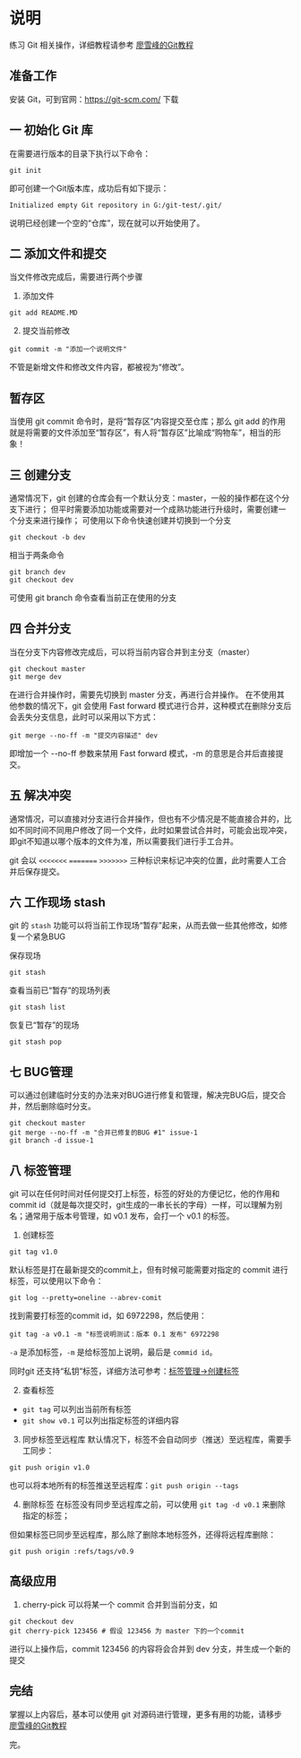 # 说明
练习 Git 相关操作，详细教程请参考 [廖雪峰的Git教程](http://www.liaoxuefeng.com/wiki/0013739516305929606dd18361248578c67b8067c8c017b000)
## 准备工作
安装 Git，可到官网：https://git-scm.com/ 下载

## 一 初始化 Git 库
在需要进行版本的目录下执行以下命令：
```
git init
```
即可创建一个Git版本库，成功后有如下提示：
```
Initialized empty Git repository in G:/git-test/.git/
```
说明已经创建一个空的“仓库”，现在就可以开始使用了。

## 二 添加文件和提交
当文件修改完成后，需要进行两个步骤
1. 添加文件
```
git add README.MD
```
2. 提交当前修改
```
git commit -m "添加一个说明文件"
```
不管是新增文件和修改文件内容，都被视为“修改”。

## 暂存区
当使用 git commit 命令时，是将“暂存区”内容提交至仓库；那么 git add 的作用就是将需要的文件添加至“暂存区”，有人将“暂存区”比喻成“购物车”，相当的形象！

## 三 创建分支
通常情况下，git 创建的仓库会有一个默认分支：master，一般的操作都在这个分支下进行；
但平时需要添加功能或需要对一个成熟功能进行升级时，需要创建一个分支来进行操作；
可使用以下命令快速创建并切换到一个分支
```
git checkout -b dev
```
相当于两条命令
```
git branch dev
git checkout dev
```
可使用 git branch 命令查看当前正在使用的分支

## 四 合并分支
当在分支下内容修改完成后，可以将当前内容合并到主分支（master）
```
git checkout master
git merge dev
```
在进行合并操作时，需要先切换到 master 分支，再进行合并操作。
在不使用其他参数的情况下，git 会使用 Fast forward 模式进行合并，这种模式在删除分支后会丢失分支信息，此时可以采用以下方式：
```
git merge --no-ff -m "提交内容描述" dev
```
即增加一个 --no-ff 参数来禁用 Fast forward 模式，-m 的意思是合并后直接提交。

## 五 解决冲突
通常情况，可以直接对分支进行合并操作，但也有不少情况是不能直接合并的，比如不同时间不同用户修改了同一个文件，此时如果尝试合并时，可能会出现冲突，即git不知道以哪个版本的文件为准，所以需要我们进行手工合并。

git 会以 `<<<<<<<` `=======` `>>>>>>>` 三种标识来标记冲突的位置，此时需要人工合并后保存提交。

## 六 工作现场 stash
git 的 `stash` 功能可以将当前工作现场“暂存”起来，从而去做一些其他修改，如修复一个紧急BUG

保存现场
```
git stash
```
查看当前已“暂存”的现场列表
```
git stash list
```
恢复已“暂存”的现场
```
git stash pop
```
## 七 BUG管理
可以通过创建临时分支的办法来对BUG进行修复和管理，解决完BUG后，提交合并，然后删除临时分支。

```
git checkout master
git merge --no-ff -m "合并已修复的BUG #1" issue-1
git branch -d issue-1
```

## 八 标签管理
git 可以在任何时间对任何提交打上标签，标签的好处的方便记忆，他的作用和 commit id（就是每次提交时，git生成的一串长长的字母）一样，可以理解为别名；通常用于版本号管理，如 v0.1 发布，会打一个 v0.1 的标签。
1. 创建标签
```
git tag v1.0
```
默认标签是打在最新提交的commit上，但有时候可能需要对指定的 commit 进行标签，可以使用以下命令：
```
git log --pretty=oneline --abrev-comit
```
找到需要打标签的commit id，如 6972298，然后使用：
```
git tag -a v0.1 -m "标签说明测试：版本 0.1 发布" 6972298
```
`-a` 是添加标签，`-m` 是给标签加上说明，最后是 `commid id`。

同时git 还支持“私钥”标签，详细方法可参考：[标签管理->创建标签](http://www.liaoxuefeng.com/wiki/0013739516305929606dd18361248578c67b8067c8c017b000/001376951758572072ce1dc172b4178b910d31bc7521ee4000)

2. 查看标签
* `git tag` 可以列出当前所有标签
* `git show v0.1` 可以列出指定标签的详细内容

3. 同步标签至远程库
默认情况下，标签不会自动同步（推送）至远程库，需要手工同步：
```
git push origin v1.0
```
也可以将本地所有的标签推送至远程库：`git push origin --tags`

4. 删除标签
在标签没有同步至远程库之前，可以使用 `git tag -d v0.1` 来删除指定的标签；

但如果标签已同步至远程库，那么除了删除本地标签外，还得将远程库删除：
```
git push origin :refs/tags/v0.9
```

## 高级应用
1. cherry-pick
可以将某一个 commit 合并到当前分支，如
```
git checkout dev
git cherry-pick 123456 # 假设 123456 为 master 下的一个commit
```
进行以上操作后，commit 123456 的内容将会合并到 dev 分支，并生成一个新的提交

## 完结
掌握以上内容后，基本可以使用 git 对源码进行管理，更多有用的功能，请移步 [廖雪峰的Git教程](http://www.liaoxuefeng.com/wiki/0013739516305929606dd18361248578c67b8067c8c017b000)

完。